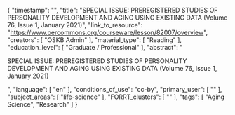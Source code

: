 {
    "timestamp": "",
    "title": "SPECIAL ISSUE: PREREGISTERED STUDIES OF PERSONALITY DEVELOPMENT AND AGING USING EXISTING DATA (Volume 76, Issue 1, January 2021)",
    "link_to_resource": "https://www.oercommons.org/courseware/lesson/82007/overview",
    "creators": [
        "OSKB Admin"
    ],
    "material_type": [
        "Reading"
    ],
    "education_level": [
        "Graduate / Professional"
    ],
    "abstract": "<p>SPECIAL ISSUE: PREREGISTERED STUDIES OF PERSONALITY DEVELOPMENT AND AGING USING EXISTING DATA (Volume 76, Issue 1, January 2021)</p>",
    "language": [
        "en"
    ],
    "conditions_of_use": "cc-by",
    "primary_user": [
        ""
    ],
    "subject_areas": [
        "life-science"
    ],
    "FORRT_clusters": [
        ""
    ],
    "tags": [
        "Aging Science",
        "Research"
    ]
}